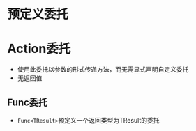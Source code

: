 # 预定义委托

# Action委托

- 使用此委托以参数的形式传递方法，而无需显式声明自定义委托
- 无返回值

## Func委托

- `Func<TResult>`预定义一个返回类型为TResult的委托
